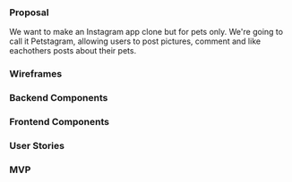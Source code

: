 ### Proposal

We want to make an Instagram app clone but for pets only. We're going to call it Petstagram, allowing users to post pictures, comment and like eachothers posts about their pets.

### Wireframes



### Backend Components

### Frontend Components



### User Stories

### MVP
